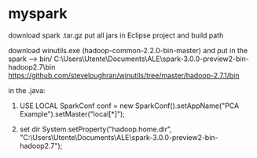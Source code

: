 # myspark

download spark .tar.gz
put all jars in Eclipse project and build path

download winutils.exe (hadoop-common-2.2.0-bin-master) and put in the  spark --> bin/
C:\Users\Utente\Documents\ALE\spark-3.0.0-preview2-bin-hadoop2.7\bin
https://github.com/steveloughran/winutils/tree/master/hadoop-2.7.1/bin

in the .java:
1) USE LOCAL
	SparkConf conf = new SparkConf().setAppName("PCA Example").setMaster("local[*]");

2) set dir
	System.setProperty("hadoop.home.dir", "C:\\Users\\Utente\\Documents\\ALE\\spark-3.0.0-preview2-bin-hadoop2.7");

